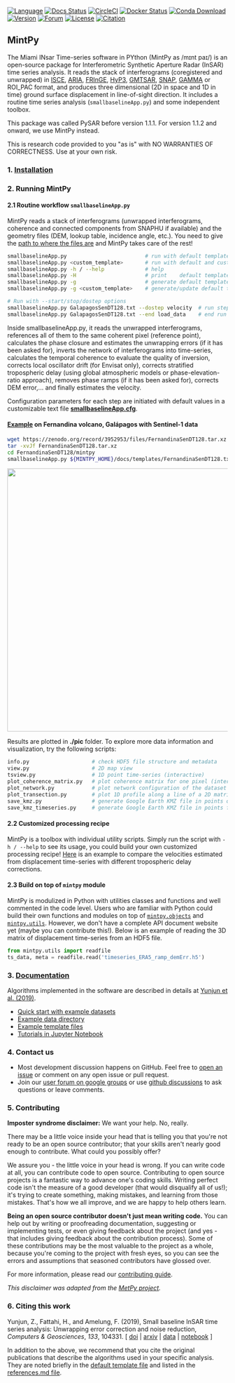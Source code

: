 [![Language](https://img.shields.io/badge/python-3.8%2B-blue.svg?style=flat-square)](https://www.python.org/)
[![Docs Status](https://readthedocs.org/projects/mintpy/badge/?version=latest&style=flat-square)](https://mintpy.readthedocs.io/?badge=latest)
[![CircleCI](https://img.shields.io/circleci/build/github/insarlab/MintPy.svg?logo=circleci&label=tests&style=flat-square)](https://circleci.com/gh/insarlab/MintPy)
[![Docker Status](https://img.shields.io/github/actions/workflow/status/insarlab/MintPy/build-docker.yml?label=docker&style=flat-square&logo=docker&logoColor=white)](https://github.com/insarlab/MintPy/pkgs/container/mintpy)
[![Conda Download](https://img.shields.io/conda/dn/conda-forge/mintpy?color=green&style=flat-square&label=conda%20downloads)](https://anaconda.org/conda-forge/mintpy)
[![Version](https://img.shields.io/github/v/release/insarlab/MintPy?color=yellow&label=version&style=flat-square)](https://github.com/insarlab/MintPy/releases)
[![Forum](https://img.shields.io/badge/forum-Google%20Groups-orange.svg?style=flat-square)](https://groups.google.com/g/mintpy)
[![License](https://img.shields.io/badge/license-GPLv3+-blue.svg?style=flat-square)](https://github.com/insarlab/MintPy/blob/main/LICENSE)
[![Citation](https://img.shields.io/badge/doi-10.1016%2Fj.cageo.2019.104331-blue?style=flat-square)](https://doi.org/10.1016/j.cageo.2019.104331)

## MintPy ##

The Miami INsar Time-series software in PYthon (MintPy as /mɪnt paɪ/) is an open-source package for Interferometric Synthetic Aperture Radar (InSAR) time series analysis. It reads the stack of interferograms (coregistered and unwrapped) in [ISCE](https://github.com/isce-framework/isce2), [ARIA](https://github.com/aria-tools/ARIA-tools), [FRInGE](https://github.com/isce-framework/fringe), [HyP3](https://hyp3-docs.asf.alaska.edu/), [GMTSAR](https://github.com/gmtsar/gmtsar), [SNAP](http://step.esa.int/), [GAMMA](https://www.gamma-rs.ch/software) or ROI_PAC format, and produces three dimensional (2D in space and 1D in time) ground surface displacement in line-of-sight direction. It includes a routine time series analysis (`smallbaselineApp.py`) and some independent toolbox.

This package was called PySAR before version 1.1.1. For version 1.1.2 and onward, we use MintPy instead.

This is research code provided to you "as is" with NO WARRANTIES OF CORRECTNESS. Use at your own risk.

### 1. [Installation](./installation.md) ###

### 2. Running MintPy ###

#### 2.1 Routine workflow `smallbaselineApp.py` ####

MintPy reads a stack of interferograms (unwrapped interferograms, coherence and connected components from SNAPHU if available) and the geometry files (DEM, lookup table, incidence angle, etc.). You need to give the [path to where the files are](dir_structure.md) and MintPy takes care of the rest!

```bash
smallbaselineApp.py                         # run with default template 'smallbaselineApp.cfg'
smallbaselineApp.py <custom_template>       # run with default and custom templates
smallbaselineApp.py -h / --help             # help
smallbaselineApp.py -H                      # print    default template options
smallbaselineApp.py -g                      # generate default template if it does not exist
smallbaselineApp.py -g <custom_template>    # generate/update default template based on custom template

# Run with --start/stop/dostep options
smallbaselineApp.py GalapagosSenDT128.txt --dostep velocity  # run step 'velocity' only
smallbaselineApp.py GalapagosSenDT128.txt --end load_data    # end run after step 'load_data'
```

Inside smallbaselineApp.py, it reads the unwrapped interferograms, references all of them to the same coherent pixel (reference point), calculates the phase closure and estimates the unwrapping errors (if it has been asked for), inverts the network of interferograms into time-series, calculates the temporal coherence to evaluate the quality of inversion, corrects local oscillator drift (for Envisat only), corrects stratified tropospheric delay (using global atmospheric models or phase-elevation-ratio approach), removes phase ramps (if it has been asked for), corrects DEM error,... and finally estimates the velocity.

Configuration parameters for each step are initiated with default values in a customizable text file [**smallbaselineApp.cfg**](../src/mintpy/defaults/smallbaselineApp.cfg).

#### [Example](./demo_dataset.md) on Fernandina volcano, Galápagos with Sentinel-1 data ####

```bash
wget https://zenodo.org/record/3952953/files/FernandinaSenDT128.tar.xz
tar -xvJf FernandinaSenDT128.tar.xz
cd FernandinaSenDT128/mintpy
smallbaselineApp.py ${MINTPY_HOME}/docs/templates/FernandinaSenDT128.txt
```

<p align="left">
  <img width="600" src="https://insarlab.github.io/figs/docs/FernandinaSenDT128-ISCE2.jpg">
</p>

Results are plotted in **./pic** folder. To explore more data information and visualization, try the following scripts:

```bash
info.py                    # check HDF5 file structure and metadata
view.py                    # 2D map view
tsview.py                  # 1D point time-series (interactive)
plot_coherence_matrix.py   # plot coherence matrix for one pixel (interactive)
plot_network.py            # plot network configuration of the dataset
plot_transection.py        # plot 1D profile along a line of a 2D matrix (interactive)
save_kmz.py                # generate Google Earth KMZ file in points or raster image
save_kmz_timeseries.py     # generate Google Earth KMZ file in points for time-series (interactive)
```

#### 2.2 Customized processing recipe ####

MintPy is a toolbox with individual utility scripts. Simply run the script with `-h / --help` to see its usage, you could build your own customized processing recipe! [Here](../scripts/compare_velocity_with_diff_tropo.sh) is an example to compare the velocities estimated from displacement time-series with different tropospheric delay corrections.

#### 2.3 Build on top of `mintpy` module ####

MintPy is modulized in Python with utilities classes and functions and well commented in the code level. Users who are familiar with Python could build their own functions and modules on top of [`mintpy.objects`](../src/mintpy/objects) and [`mintpy.utils`](../src/mintpy/utils). However, we don't have a complete API document website yet (maybe you can contribute this!). Below is an example of reading the 3D matrix of displacement time-series from an HDF5 file.

```python
from mintpy.utils import readfile
ts_data, meta = readfile.read('timeseries_ERA5_ramp_demErr.h5')
```

### 3. [Documentation](https://mintpy.readthedocs.io/) ###

Algorithms implemented in the software are described in details at [Yunjun et al. (2019)](https://doi.org/10.1016/j.cageo.2019.104331).

+ [Quick start with example datasets](./demo_dataset.md)
+ [Example data directory](./dir_structure.md)
+ [Example template files](./templates/README.md)
+ [Tutorials in Jupyter Notebook](https://github.com/insarlab/MintPy-tutorial)

### 4. Contact us ###

+ Most development discussion happens on GitHub. Feel free to [open an issue](https://github.com/insarlab/MintPy/issues) or comment on any open issue or pull request.
+ Join our [user forum on google groups](https://groups.google.com/g/mintpy) or use [github discussions](https://github.com/insarlab/MintPy/discussions) to ask questions or leave comments.

### 5. Contributing ###

**Imposter syndrome disclaimer:** We want your help. No, really.

There may be a little voice inside your head that is telling you that you're not ready to be an open source contributor; that your skills aren't nearly good enough to contribute. What could you possibly offer?

We assure you - the little voice in your head is wrong. If you can write code at all, you can contribute code to open source. Contributing to open source projects is a fantastic way to advance one's coding skills. Writing perfect code isn't the measure of a good developer (that would disqualify all of us!); it's trying to create something, making mistakes, and learning from those mistakes. That's how we all improve, and we are happy to help others learn.

**Being an open source contributor doesn't just mean writing code.** You can help out by writing or proofreading documentation, suggesting or implementing tests, or even giving feedback about the project (and yes - that includes giving feedback about the contribution process). Some of these contributions may be the most valuable to the project as a whole, because you're coming to the project with fresh eyes, so you can see the errors and assumptions that seasoned contributors have glossed over.

For more information, please read our [contributing guide](./CONTRIBUTING.md).

_This disclaimer was adapted from the [MetPy project](https://github.com/Unidata/MetPy)._

### 6. Citing this work ###

Yunjun, Z., Fattahi, H., and Amelung, F. (2019), Small baseline InSAR time series analysis: Unwrapping error correction and noise reduction, _Computers & Geosciences_, _133_, 104331. [ [doi](https://doi.org/10.1016/j.cageo.2019.104331) \| [arxiv](https://doi.org/10.31223/osf.io/9sz6m) \| [data](https://doi.org/10.5281/zenodo.3464190) \| [notebook](https://github.com/geodesymiami/Yunjun_et_al-2019-MintPy) ]

In addition to the above, we recommend that you cite the original publications that describe the algorithms used in your specific analysis. They are noted briefly in the [default template file](../mintpy/defaults/smallbaselineApp.cfg) and listed in the [references.md file](./references.md).
